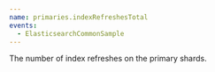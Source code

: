 ```yaml
---
name: primaries.indexRefreshesTotal
events:
  - ElasticsearchCommonSample
---
```


The number of index refreshes on the primary shards.